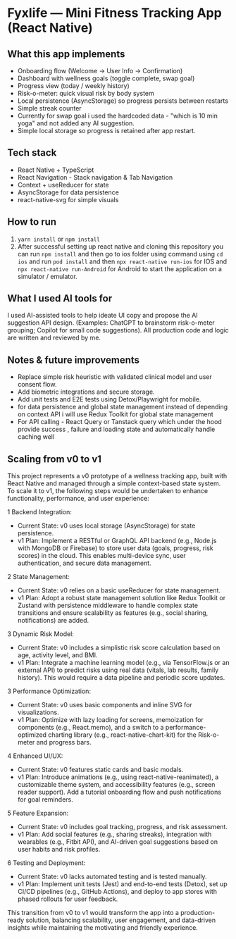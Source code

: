 # Fyxlife — Mini Fitness Tracking App (React Native)

## What this app implements
- Onboarding flow (Welcome → User Info → Confirmation)
- Dashboard with wellness goals (toggle complete, swap goal)
- Progress view (today / weekly history)
- Risk-o-meter: quick visual risk by body system
- Local persistence (AsyncStorage) so progress persists between restarts
- Simple streak counter
- Currently for swap goal i used the hardcoded data - "which is 10 min yoga" and not added any AI suggestion.
- Simple local storage so progress is retained after app restart. 

## Tech stack
- React Native + TypeScript
- React Navigation - Stack navigation & Tab Navigation 
- Context + useReducer for state
- AsyncStorage for data persistence
- react-native-svg for simple visuals

## How to run
1. `yarn install` or `npm install`
2. After successful setting up react native and cloning this repository you can run `npm install` and then go to ios folder using command using `cd ios` and run `pod install` and then `npx react-native run-ios` for IOS and `npx react-native run-Android` for Android to start the application on a simulator / emulator.

## What I used AI tools for
I used AI-assisted tools to help ideate UI copy and propose the AI suggestion API design. (Examples: ChatGPT to brainstorm risk-o-meter grouping; Copilot for small code suggestions). All production code and logic are written and reviewed by me.

## Notes & future improvements
- Replace simple risk heuristic with validated clinical model and user consent flow.
- Add biometric integrations and secure storage.
- Add unit tests and E2E tests using Detox/Playwright for mobile.
- for data persistence and global state management instead of depending on context API i will use Redux Toolkit for global state management 
- For API calling - React Query or Tanstack query which under the hood provide success , failure and loading state and automatically handle caching well

## Scaling from v0 to v1

This project represents a v0 prototype of a wellness tracking app, built with React Native and managed through a simple context-based state system. To scale it to v1, the following steps would be undertaken to enhance functionality, performance, and user experience:

1 Backend Integration:

 - Current State: v0 uses local storage (AsyncStorage) for state persistence.
 - v1 Plan: Implement a RESTful or GraphQL API backend (e.g., Node.js with MongoDB or Firebase) to store user data (goals, progress, risk scores) in the cloud. This enables multi-device sync, user authentication, and secure data management.


2 State Management:

- Current State: v0 relies on a basic useReducer for state management.
- v1 Plan: Adopt a robust state management solution like Redux Toolkit or Zustand with persistence middleware to handle complex state transitions and ensure scalability as features (e.g., social sharing, notifications) are added.


3 Dynamic Risk Model:

- Current State: v0 includes a simplistic risk score calculation based on age, activity level, and BMI.
- v1 Plan: Integrate a machine learning model (e.g., via TensorFlow.js or an external API) to predict risks using real data (vitals, lab results, family history). This would require a data pipeline and periodic score updates.


3 Performance Optimization:

- Current State: v0 uses basic components and inline SVG for visualizations.
- v1 Plan: Optimize with lazy loading for screens, memoization for components (e.g., React.memo), and a switch to a performance-optimized charting library (e.g., react-native-chart-kit) for the Risk-o-meter and progress bars.


4 Enhanced UI/UX:

- Current State: v0 features static cards and basic modals.
- v1 Plan: Introduce animations (e.g., using react-native-reanimated), a customizable theme system, and accessibility features (e.g., screen reader support). Add a tutorial onboarding flow and push notifications for goal reminders.


5 Feature Expansion:

- Current State: v0 includes goal tracking, progress, and risk assessment.
- v1 Plan: Add social features (e.g., sharing streaks), integration with wearables (e.g., Fitbit API), and AI-driven goal suggestions based on user habits and risk profiles.


6 Testing and Deployment:

- Current State: v0 lacks automated testing and is tested manually.
- v1 Plan: Implement unit tests (Jest) and end-to-end tests (Detox), set up CI/CD pipelines (e.g., GitHub Actions), and deploy to app stores with phased rollouts for user feedback.


This transition from v0 to v1 would transform the app into a production-ready solution, balancing scalability, user engagement, and data-driven insights while maintaining the motivating and friendly experience.

